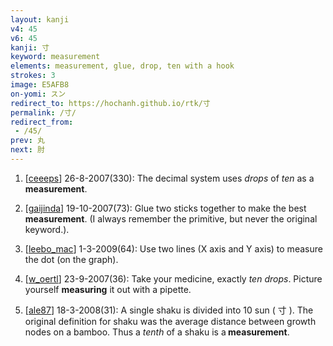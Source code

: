 ```yaml
---
layout: kanji
v4: 45
v6: 45
kanji: 寸
keyword: measurement
elements: measurement, glue, drop, ten with a hook
strokes: 3
image: E5AFB8
on-yomi: スン
redirect_to: https://hochanh.github.io/rtk/寸
permalink: /寸/
redirect_from:
 - /45/
prev: 丸
next: 肘
---
```


1) [<a href="http://kanji.koohii.com/profile/ceeeps">ceeeps</a>] 26-8-2007(330): The decimal system uses <em>drops</em> of <em>ten</em> as a<strong> measurement</strong>.

2) [<a href="http://kanji.koohii.com/profile/gaijinda">gaijinda</a>] 19-10-2007(73): Glue two sticks together to make the best<strong> measurement</strong>. (I always remember the primitive, but never the original keyword.).

3) [<a href="http://kanji.koohii.com/profile/leebo_mac">leebo_mac</a>] 1-3-2009(64): Use two lines (X axis and Y axis) to measure the dot (on the graph).

4) [<a href="http://kanji.koohii.com/profile/w_oertl">w_oertl</a>] 23-9-2007(36): Take your medicine, exactly <em>ten</em> <em>drops</em>. Picture yourself <strong>measuring</strong> it out with a pipette.

5) [<a href="http://kanji.koohii.com/profile/ale87">ale87</a>] 18-3-2008(31): A single shaku is divided into 10 sun ( 寸 ). The original definition for shaku was the average distance between growth nodes on a bamboo. Thus a <em>tenth</em> of a shaku is a<strong> measurement</strong>.

